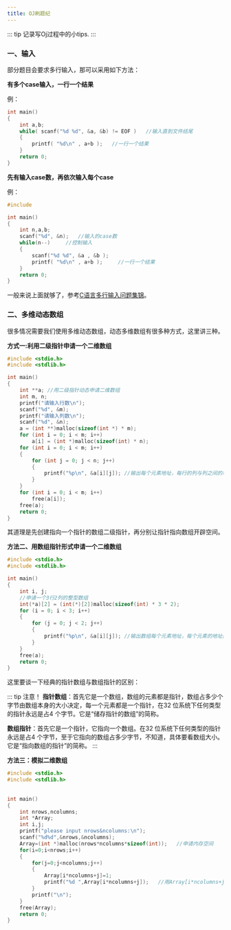 ```yaml
---
title: OJ刷题纪
---
```



::: tip 
记录写Oj过程中的小tips.
:::

### 一、输入

部分题目会要求多行输入，那可以采用如下方法：

**有多个case输入，一行一个结果**

例：

```c
int main()
{
    int a,b;
    while( scanf("%d %d", &a, &b) != EOF )   //输入直到文件结尾
    {
        printf( "%d\n" , a+b );   //一行一个结果
    }
    return 0;
}
```

**先有输入case数，再依次输入每个case**

例：

```c
#include

int main()
{   
    int n,a,b;
    scanf("%d", &n);   //输入的case数
    while(n--)     //控制输入
    {   
        scanf("%d %d", &a , &b );
        printf( "%d\n" , a+b );     //一行一个结果
    }
    return 0;
}
```

一般来说上面就够了，参考[C语言多行输入问题集锦](https://blog.csdn.net/fgszdgbzdb/article/details/84879365)。

### 二、多维动态数组

很多情况需要我们使用多维动态数组，动态多维数组有很多种方式，这里讲三种。

**方式一:利用二级指针申请一个二维数组**

```c
#include <stdio.h>
#include <stdlib.h>

int main()
{
    int **a; //用二级指针动态申请二维数组
    int m, n;
    printf("请输入行数\n");
    scanf("%d", &m);
    printf("请输入列数\n");
    scanf("%d", &n);
    a = (int **)malloc(sizeof(int *) * m);
    for (int i = 0; i < m; i++)
        a[i] = (int *)malloc(sizeof(int) * n);
    for (int i = 0; i < m; i++)
    {
        for (int j = 0; j < n; j++)
        {
            printf("%p\n", &a[i][j]); //输出每个元素地址，每行的列与列之间的地址时连续的，行与行之间的地址不连续
        }
    }
    for (int i = 0; i < m; i++)
        free(a[i]);
    free(a);
    return 0;
}
```

其道理是先创建指向一个指针的数组二级指针，再分别让指针指向数组开辟空间。

**方法二、用数组指针形式申请一个二维数组**

```c
#include <stdio.h>
#include <stdlib.h>

int main()
{
    int i, j;
    //申请一个3行2列的整型数组
    int(*a)[2] = (int(*)[2])malloc(sizeof(int) * 3 * 2);
    for (i = 0; i < 3; i++)
    {
        for (j = 0; j < 2; j++)
        {
            printf("%p\n", &a[i][j]); //输出数组每个元素地址，每个元素的地址是连续的
        }
    }
    free(a);
    return 0;
}
```

这里要谈一下经典的指针数组与数组指针的区别：

::: tip 注意！
**指针数组**：首先它是一个数组，数组的元素都是指针，数组占多少个字节由数组本身的大小决定，每一个元素都是一个指针，在32 位系统下任何类型的指针永远是占4 个字节。它是“储存指针的数组”的简称。

**数组指针**：首先它是一个指针，它指向一个数组。在32 位系统下任何类型的指针永远是占4 个字节，至于它指向的数组占多少字节，不知道，具体要看数组大小。它是“指向数组的指针”的简称。
:::

**方法三：模拟二维数组**

```c
#include <stdio.h>
#include <stdlib.h>
 
 
int main()
{
    int nrows,ncolumns;
    int *Array;
    int i,j;
    printf("please input nrows&ncolumns:\n");
    scanf("%d%d",&nrows,&ncolumns);
    Array=(int *)malloc(nrows*ncolumns*sizeof(int));   //申请内存空间
    for(i=0;i<nrows;i++)
    {
        for(j=0;j<ncolumns;j++)
        {
            Array[i*ncolumns+j]=1;
            printf("%d ",Array[i*ncolumns+j]);   //用Array[i*ncolumns+j] 访问第i,j个成员
        }
        printf("\n");
    }
    free(Array);
    return 0;
}
```
